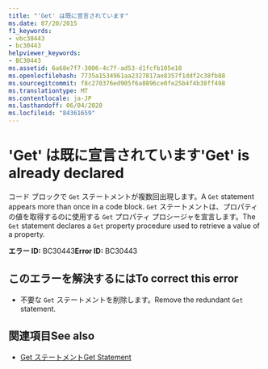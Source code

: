 ```yaml
---
title: "'Get' は既に宣言されています"
ms.date: 07/20/2015
f1_keywords:
- vbc30443
- bc30443
helpviewer_keywords:
- BC30443
ms.assetid: 6a68e7f7-3006-4c7f-ad53-d1fcfb105e10
ms.openlocfilehash: 7735a1534961aa2327817ae8357f1ddf2c38fb88
ms.sourcegitcommit: f8c270376ed905f6a8896ce0fe25b4f4b38ff498
ms.translationtype: MT
ms.contentlocale: ja-JP
ms.lasthandoff: 06/04/2020
ms.locfileid: "84361659"
---
```

# <a name="get-is-already-declared"></a><span data-ttu-id="1371e-102">'Get' は既に宣言されています</span><span class="sxs-lookup"><span data-stu-id="1371e-102">'Get' is already declared</span></span>
<span data-ttu-id="1371e-103">コード ブロックで `Get` ステートメントが複数回出現します。</span><span class="sxs-lookup"><span data-stu-id="1371e-103">A `Get` statement appears more than once in a code block.</span></span> <span data-ttu-id="1371e-104">`Get` ステートメントは、プロパティの値を取得するのに使用する `Get` プロパティ プロシージャを宣言します。</span><span class="sxs-lookup"><span data-stu-id="1371e-104">The `Get` statement declares a `Get` property procedure used to retrieve a value of a property.</span></span>  
  
 <span data-ttu-id="1371e-105">**エラー ID:** BC30443</span><span class="sxs-lookup"><span data-stu-id="1371e-105">**Error ID:** BC30443</span></span>  
  
## <a name="to-correct-this-error"></a><span data-ttu-id="1371e-106">このエラーを解決するには</span><span class="sxs-lookup"><span data-stu-id="1371e-106">To correct this error</span></span>  
  
- <span data-ttu-id="1371e-107">不要な `Get` ステートメントを削除します。</span><span class="sxs-lookup"><span data-stu-id="1371e-107">Remove the redundant `Get` statement.</span></span>  
  
## <a name="see-also"></a><span data-ttu-id="1371e-108">関連項目</span><span class="sxs-lookup"><span data-stu-id="1371e-108">See also</span></span>

- [<span data-ttu-id="1371e-109">Get ステートメント</span><span class="sxs-lookup"><span data-stu-id="1371e-109">Get Statement</span></span>](../language-reference/statements/get-statement.md)

